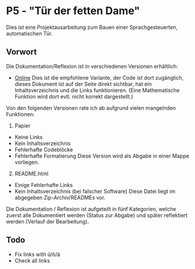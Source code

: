 # P5 - "Tür der fetten Dame"

Dies ist eine Projektausarbeitung zum Bauen einer Sprachgesteuerten, automatischen Tür.

## Vorwort

Die Dokumentation/Reflexion ist in verschiedenen Versionen erhältlich:

- [Online](https://github.com/Horkrux8/P5/wiki)
Dies ist die empfohlene Variante, der Code ist dort zugänglich, dieses Dokument ist auf der Seite direkt sichtbar, hat ein Inhaltsverzeichnis und die Links funktionieren. (Eine Mathematische Funktion wird dort evtl. nicht korrekt dargestellt.)

Von den folgenden Versionen rate ich ab aufgrund vielen mangelnden Funktionen:

1. Papier
- Keine Links
- Kein Inhaltsverzeichnis
- Fehlerhafte Codeblöcke
- Fehlerhafte Formatierung
Diese Version wird als Abgabe in einer Mappe vorliegen.

2. README.html
- Einige Fehlerhafte Links
- Kein Inhaltsverzeichnis (bei falscher Software)
Diese Datei liegt im abgegeben Zip-Archiv/READMEs vor.

Die Dokumentation / Reflexion ist aufgeteilt in fünf Kategorien, welche zuerst alle Dokumentiert werden (Status zur Abgabe) und später reflektiert werden (Verlauf der Bearbeitung).

## Todo

* Fix links with ü/ö/ä
* Check all links